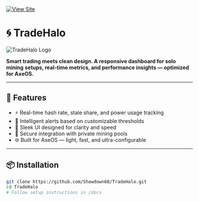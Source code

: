 [![View Site](https://img.shields.io/badge/site-TradeHalo-blue)](https://showdown68.github.io/TradeHalo/)
# 🌀 TradeHalo

![TradeHalo Logo](static/branding/tradehalo-logo.png)

**Smart trading meets clean design. A responsive dashboard for solo mining setups, real-time metrics, and performance insights — optimized for AxeOS.**

---

## 🚀 Features

- ⚡ Real-time hash rate, stale share, and power usage tracking  
- 🎯 Intelligent alerts based on customizable thresholds  
- 🎨 Sleek UI designed for clarity and speed  
- 🔐 Secure integration with private mining pools  
- 🌐 Built for AxeOS — light, fast, and ultra-configurable  

---

## 📦 Installation

```bash
git clone https://github.com/Showdown68/TradeHalo.git
cd TradeHalo
# Follow setup instructions in /docs
